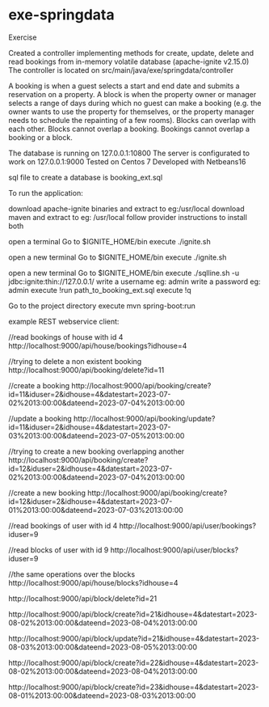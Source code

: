 # exe-springdata
Exercise

Created a controller implementing methods for create, update, delete and read bookings from in-memory volatile database (apache-ignite v2.15.0)
The controller is located on src/main/java/exe/springdata/controller


A booking is when a guest selects a start and end date and submits a reservation on a property.
A block is when the property owner or manager selects a range of days during which no guest can make a booking (e.g. the owner wants to use the
property for themselves, or the property manager needs to schedule the repainting of a few rooms).
Blocks can overlap with each other.
Blocks cannot overlap a booking.
Bookings cannot overlap a booking or a block.



The database is running on 127.0.0.1:10800
The server is configurated to work on 127.0.0.1:9000
Tested on Centos 7
Developed with Netbeans16

sql file to create a database is booking_ext.sql


To run the application:

download apache-ignite binaries and extract to eg:/usr/local
download maven and extract to eg: /usr/local
follow provider instructions to install both

open a terminal
Go to $IGNITE_HOME/bin
execute ./ignite.sh

open a new terminal
Go to $IGNITE_HOME/bin
execute ./ignite.sh

open a new terminal
Go to $IGNITE_HOME/bin
execute ./sqlline.sh -u jdbc:ignite:thin://127.0.0.1/
write a username eg: admin
write a password eg: admin
execute !run path_to_booking_ext.sql
execute !q

Go to the project directory
execute mvn spring-boot:run




example REST webservice client:

//read bookings of house with id 4
http://localhost:9000/api/house/bookings?idhouse=4

//trying to delete a non existent booking
http://localhost:9000/api/booking/delete?id=11

//create a booking
http://localhost:9000/api/booking/create?id=11&iduser=2&idhouse=4&datestart=2023-07-02%2013:00:00&dateend=2023-07-04%2013:00:00

//update a booking
http://localhost:9000/api/booking/update?id=11&iduser=2&idhouse=4&datestart=2023-07-03%2013:00:00&dateend=2023-07-05%2013:00:00

//trying to create a new booking overlapping another 
http://localhost:9000/api/booking/create?id=12&iduser=2&idhouse=4&datestart=2023-07-02%2013:00:00&dateend=2023-07-04%2013:00:00

//create a new booking
http://localhost:9000/api/booking/create?id=12&iduser=2&idhouse=4&datestart=2023-07-01%2013:00:00&dateend=2023-07-03%2013:00:00



//read bookings of user with id 4
http://localhost:9000/api/user/bookings?iduser=9

//read blocks of user with id 9
http://localhost:9000/api/user/blocks?iduser=9

//the same operations over the blocks
http://localhost:9000/api/house/blocks?idhouse=4

http://localhost:9000/api/block/delete?id=21

http://localhost:9000/api/block/create?id=21&idhouse=4&datestart=2023-08-02%2013:00:00&dateend=2023-08-04%2013:00:00

http://localhost:9000/api/block/update?id=21&idhouse=4&datestart=2023-08-03%2013:00:00&dateend=2023-08-05%2013:00:00

http://localhost:9000/api/block/create?id=22&idhouse=4&datestart=2023-08-02%2013:00:00&dateend=2023-08-04%2013:00:00

http://localhost:9000/api/block/create?id=23&idhouse=4&datestart=2023-08-01%2013:00:00&dateend=2023-08-03%2013:00:00








